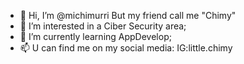 - 👋 Hi, I’m @michimurri But my friend call me "Chimy" 
- 👀 I’m interested in a Ciber Security area;
- 🌱 I’m currently learning AppDevelop;
- 📫 U can find me on my social media: IG:little.chimy
